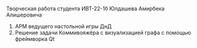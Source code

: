 Творческая работа студента ИВТ-22-1б Юлдашева Амирбека Алишеровича
1. АРМ ведущего настольной игры ДнД
2. Решение задачи Коммивояжёра с визуализацией графа с помощью фреймворка Qt
